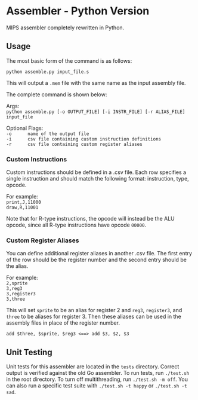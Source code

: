 # Assembler - Python Version

MIPS assembler completely rewritten in Python. 

## Usage
The most basic form of the command is as follows:

`python assemble.py input_file.s`

This will output a `.mem` file with the same name as the input assembly file.

The complete command is shown below:

Args:  
`
python assemble.py [-o OUTPUT_FILE] [-i INSTR_FILE] [-r ALIAS_FILE] input_file
`

Optional Flags:  
`-o      name of the output file`  
`-i      csv file containing custom instruction definitions`  
`-r      csv file containing custom register aliases`  
### Custom Instructions

Custom instructions should be defined in a .csv file. Each row specifies a single instruction and should match the following format: instruction, type, opcode.

For example:  
`print,J,11000`  
`draw,R,11001`

Note that for R-type instructions, the opcode will instead be the ALU opcode, since all R-type instructions have opcode `00000`.

### Custom Register Aliases

You can define additional register aliases in another .csv file. The first entry of the row should be the register number and the second entry should be the alias.

For example:  
`2,sprite`  
`3,reg3`  
`3,register3`  
`3,three`  

This will set `sprite` to be an alias for register 2 and `reg3`, `register3`, and `three` to be aliases for register 3. Then these aliases can be used in the assembly files in place of the
register number.

`add $three, $sprite, $reg3 <==> add $3, $2, $3`


## Unit Testing
Unit tests for this assembler are located in the `tests` directory. Correct output is verified against the old Go assembler. To run tests, run `./test.sh` in the root directory. To turn off multithreading, run `./test.sh -m off`. You can also run a specific test suite with `./test.sh -t happy` or `./test.sh -t sad`.


